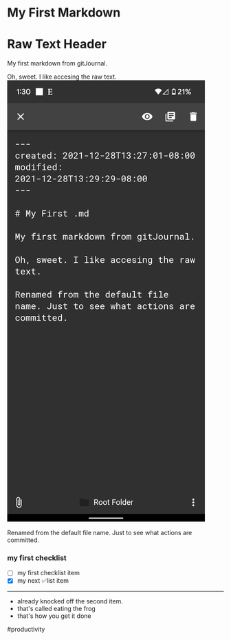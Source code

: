 # My First Markdown

# Raw Text Header

My first markdown from gitJournal.

Oh, sweet. I like accesing the raw text. ![Image](./dcee1f68219c7f79494ea8517aa52437.png)

Renamed from the default file name. Just to see what actions are committed.

### my first checklist

- [ ] my first checklist item
- [x] my next ✅list item

---

- already knocked off the second item.
- that's called eating the frog
- that's how you get it done

#productivity
